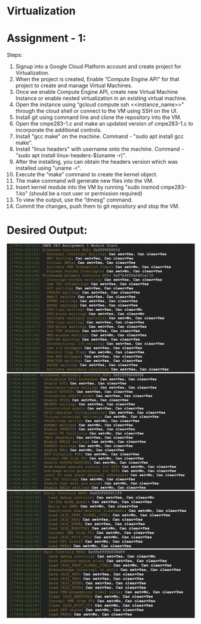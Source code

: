 # Virtualization

# Assignment - 1:

Steps:
1. Signup into a Google Cloud Platform account and create project for Virtualization.
2. When the project is created, Enable “Compute Engine API” for that project to create and manage Virtual Machines.
3. Once we enable Compute Engine API, create new Virtual Machine Instance or enable nested virtualization in an existing virtual machine.
4. Open the instance using “gcloud compute ssh <<instance_name>>” through the cloud shell or connect to the VM using SSH on the UI.
5. Install git using command line and clone the repository into the VM.
6. Open the cmpe283-1.c and make an updated version of cmpe283-1.c to incorporate the additional controls. 
7. Install "gcc make" on the machine. Command - "sudo apt install gcc make".
8. Install "linux headers" with username onto the machine. Command - "sudo apt install linux-headers-$(uname -r)".
9. After the installing, you can obtain the headers version which was installed using "uname -r".
10. Execute the “make” command to create the kernel object.
11. The make command will generate new files into the VM.
12. Insert kernel module into the VM by running "sudo insmod cmpe283-1.ko" (should be a root user or permission required)
13. To view the output, use the “dmesg” command.
14. Commit the changes, push them to git repository and stop the VM.

# Desired Output:
<img width="621" alt="Procbased_Primary" src="Assignment-1/Pin_based_and_Proc_Primary.png">
<img width="621" alt="Procbased_Secondary" src="Assignment-1/Proc_Secondary.png">
<img width="621" alt="Entry_Controls" src="Assignment-1/Entry_Controls.png">
<img width="621" alt="Exit_Controls" src="Assignment-1/Exit_Controls.png">
